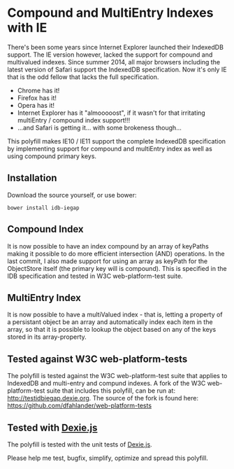 Compound and MultiEntry Indexes with IE
=======================================

There's been some years since Internet Explorer launched their IndexedDB support. The IE version however, lacked the support for compound and multivalued indexes. Since summer 2014, all major browsers including the latest version of Safari support the IndexedDB specification. Now it's only IE that is the odd fellow that lacks the full specification.

* Chrome has it!
* Firefox has it!
* Opera has it!
* Internet Explorer has it "almooooost", if it wasn't for that irritating multiEntry / compound index support!!!
* ...and Safari is getting it... with some brokeness though...

This polyfill makes IE10 / IE11 support the complete IndexedDB specification by implementing support for compound and multiEntry index as well as using compound primary keys.

Installation
------------
Download the source yourself, or use bower:

    bower install idb-iegap

Compound Index
--------------

It is now possible to have an index compound by an array of keyPaths making it possible to do more efficient intersection (AND) operations. In the last commit, I also made support for using an array as keyPath for the ObjectStore itself (the primary key will is compound). This is specified in the IDB specification and tested in W3C web-platform-test suite.

MultiEntry Index
----------------

It is now possible to have a multiValued index - that is, letting a property of a persistant object be an array and automatically index each item in the array, so that it is possible to lookup the object based on any of the keys stored in its array-property.

Tested against W3C web-platform-tests
-------------------------------------
The polyfill is tested against the W3C web-platform-test suite that applies to IndexedDB and multi-entry and compund indexes. A fork of the W3C web-platform-test suite that includes this polyfill, can be run at: http://testidbiegap.dexie.org. The source of the fork is found here: https://github.com/dfahlander/web-platform-tests


Tested with [Dexie.js](http://www.dexie.org)
--------------------
The polyfill is tested with the unit tests of [Dexie.js](http://www.dexie.org).


Please help me test, bugfix, simplify, optimize and spread this polyfill.

